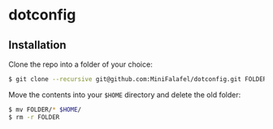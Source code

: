 # dotconfig

## Installation

Clone the repo into a folder of your choice:
```bash
$ git clone --recursive git@github.com:MiniFalafel/dotconfig.git FOLDER
```

Move the contents into your `$HOME` directory and delete the old folder:
```bash
$ mv FOLDER/* $HOME/
$ rm -r FOLDER
```
